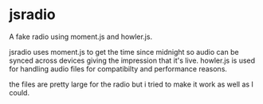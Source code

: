 # jsradio
A fake radio using moment.js and howler.js.

jsradio uses moment.js to get the time since midnight so audio can be synced across devices giving the impression that it's live. howler.js is used for handling audio files for compatibilty and performance reasons.

the files are pretty large for the radio but i tried to make it work as well as I could.
